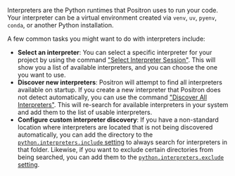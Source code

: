 Interpreters are the Python runtimes that Positron uses to run your code.
Your interpreter can be a virtual environment created via `venv`, `uv`, `pyenv`, `conda`, or another Python installation.

A few common tasks you might want to do with interpreters include:
- **Select an interpreter**: You can select a specific interpreter for your project by using the command ["Select Interpreter Session"](command:workbench.action.language.runtime.selectSession). This will show you a list of available interpreters, and you can choose the one you want to use.
- **Discover new interpreters**: Positron will attempt to find all interpreters available on startup. If you create a new interpreter that Positron does not detect automatically, you can use the command ["Discover All Interpreters"](command:workbench.action.language.runtime.discoverAllRuntimes). This will re-search for available interpreters in your system and add them to the list of usable interpreters.
- **Configure custom interpreter discovery**: If you have a non-standard location where interpreters are located that is not being discovered automatically, you can add the directory to the [`python.interpreters.include` setting](command:python.walkthrough.interpreterInclude) to always search for interpreters in that folder. Likewise, if you want to exclude certain directories from being searched, you can add them to the [`python.interpreters.exclude` setting](command:python.walkthrough.interpreterExclude).
